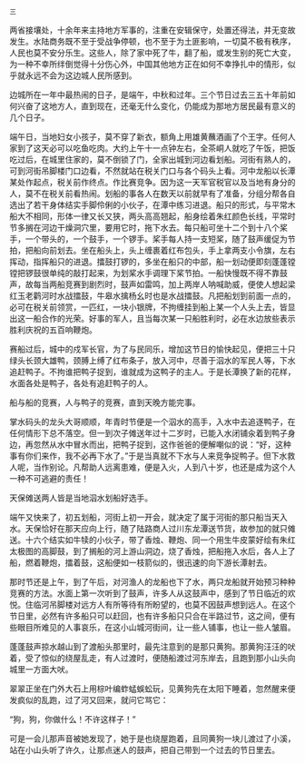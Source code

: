     三 

   两省接壤处，十余年来主持地方军事的，注重在安辑保守，处置还得法，并无变故发生。水陆商务既不至于受战争停顿，也不至于为土匪影响，一切莫不极有秩序，人民也莫不安分乐生。这些人，除了家中死了牛，翻了船，或发生别的死亡大变，为一种不幸所绊倒觉得十分伤心外，中国其他地方正在如何不幸挣扎中的情形，似乎就永远不会为这边城人民所感到。

   边城所在一年中最热闹的日子，是端午，中秋和过年。三个节日过去三五十年前如何兴奋了这地方人，直到现在，还毫无什么变化，仍能成为那地方居民最有意义的几个日子。

   端午日，当地妇女小孩子，莫不穿了新衣，额角上用雄黄蘸酒画了个王字。任何人家到了这天必可以吃鱼吃肉。大约上午十一点钟左右，全茶峒人就吃了午饭，把饭吃过后，在城里住家的，莫不倒锁了门，全家出城到河边看划船。河街有熟人的，可到河街吊脚楼门口边看，不然就站在税关门口与各个码头上看。河中龙船以长潭某处作起点，税关前作终点。作比赛竞争。因为这一天军官税官以及当地有身分的人，莫不在税关前看热闹。划船的事各人在数天以前就早有了准备，分组分帮各自选出了若干身体结实手脚伶俐的小伙子，在潭中练习进退。船只的形式，与平常木船大不相同，形体一律又长又狭，两头高高翘起，船身绘着朱红颜色长线，平常时节多搁在河边干燥洞穴里，要用它时，拖下水去。每只船可坐十二个到十八个桨手，一个带头的，一个鼓手，一个锣手。桨手每人持一支短桨，随了鼓声缓促为节拍，把船向前划去。坐在船头上，头上缠裹着红布包头，手上拿两支小令旗，左右挥动，指挥船只的进退。擂鼓打锣的，多坐在船只的中部，船一划动便即刻蓬蓬镗镗把锣鼓很单纯的敲打起来，为划桨水手调理下桨节拍。一船快慢既不得不靠鼓声，故每当两船竞赛到剧烈时，鼓声如雷鸣，加上两岸人呐喊助威，便使人想起梁红玉老鹳河时水战擂鼓，牛皋水擒杨幺时也是水战擂鼓。凡把船划到前面一点的，必可在税关前领赏，一匹红，一块小银牌，不拘缠挂到船上某一个人头上去，皆显出这一船合作的光荣。好事的军人，且当每次某一只船胜利时，必在水边放些表示胜利庆祝的五百响鞭炮。

   赛船过后，城中的戍军长官，为了与民同乐，增加这节日的愉快起见，便把三十只绿头长颈大雄鸭，颈膊上缚了红布条子，放入河中，尽善于泅水的军民人等，下水追赶鸭子。不拘谁把鸭子捉到，谁就成为这鸭子的主人。于是长潭换了新的花样，水面各处是鸭子，各处有追赶鸭子的人。

   船与船的竞赛，人与鸭子的竞赛，直到天晚方能完事。

   掌水码头的龙头大哥顺顺，年青时节便是一个泅水的高手，入水中去追逐鸭子，在任何情形下总不落空。但一到次子傩送年过十二岁时，已能入水闭铺汆着到鸭子身边，再忽然从水中冒水而出，把鸭子捉到，这作爸爸的便解嘲似的说：“好，这种事有你们来作，我不必再下水了。”于是当真就不下水与人来竞争捉鸭子。但下水救人呢，当作别论。凡帮助人远离患难，便是入火，人到八十岁，也还是成为这个人一种不可逃避的责任！

   天保傩送两人皆是当地泅水划船好选手。

   端午又快来了，初五划船，河街上初一开会，就决定了属于河街的那只船当天入水。天保恰好在那天应向上行，随了陆路商人过川东龙潭送节货，故参加的就只傩送。十六个结实如牛犊的小伙子，带了香烛、鞭炮、同一个用生牛皮蒙好绘有朱红太极图的高脚鼓，到了搁船的河上游山洞边，烧了香烛，把船拖入水后，各人上了船，燃着鞭炮，擂着鼓，这船便如一枝箭似的，很迅速的向下游长潭射去。

   那时节还是上午，到了午后，对河渔人的龙船也下了水，两只龙船就开始预习种种竞赛的方法。水面上第一次听到了鼓声，许多人从这鼓声中，感到了节日临近的欢悦。住临河吊脚楼对远方人有所等待有所盼望的，也莫不因鼓声想到远人。在这个节日里，必然有许多船只可以赶回，也有许多船只只合在半路过节，这之间，便有些眼目所难见的人事哀乐，在这小山城河街间，让一些人铺事，也让一些人皱眉。

   蓬蓬鼓声掠水越山到了渡船头那里时，最先注意到的是那只黄狗。那黄狗汪汪的吠着，受了惊似的绕屋乱走，有人过渡时，便随船渡过河东岸去，且跑到那小山头向城里一方面大吠。

   翠翠正坐在门外大石上用棕叶编蚱蜢蜈蚣玩，见黄狗先在太阳下睡着，忽然醒来便发疯似的乱跑，过了河又回来，就问它骂它：

   “狗，狗，你做什么！不许这样子！”

   可是一会儿那声音被她发现了，她于是也绕屋跑着，且同黄狗一块儿渡过了小溪，站在小山头听了许久，让那点迷人的鼓声，把自己带到一个过去的节日里去。

